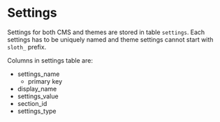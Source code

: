 # Settings

Settings for both CMS and themes are stored in table `settings`. Each settings has to be uniquely named and theme settings cannot start with `sloth_` prefix.

Columns in settings table are:
- settings_name
  - primary key
- display_name
- settings_value
- section_id
- settings_type